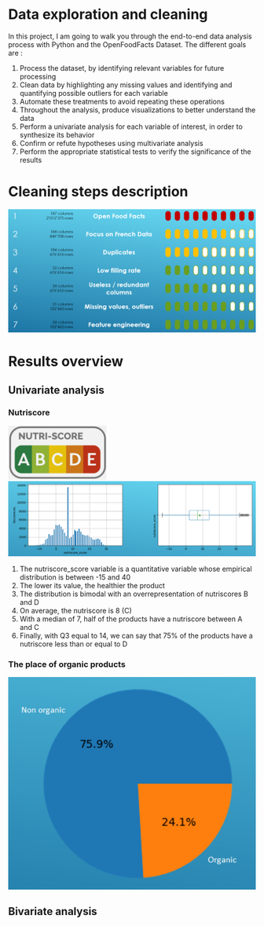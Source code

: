 # Data exploration and cleaning

In this project, I am going to walk you through the end-to-end data analysis process with Python and the OpenFoodFacts Dataset. 
The different goals are :

1. Process the dataset, by identifying relevant variables for future processing
2. Clean data by highlighting any missing values and identifying and quantifying possible outliers for each variable
3. Automate these treatments to avoid repeating these operations
4. Throughout the analysis, produce visualizations to better understand the data
5. Perform a univariate analysis for each variable of interest, in order to synthesize its behavior
6. Confirm or refute hypotheses using multivariate analysis
7. Perform the appropriate statistical tests to verify the significance of the results

# Cleaning steps description

<img src="https://raw.githubusercontent.com/jamesbarthelemy/images/main/p2_desc.png" width="1200">

# Results overview

## Univariate analysis

### Nutriscore

<img src="https://raw.githubusercontent.com/jamesbarthelemy/images/main/p2_ns.png" width="200">
<img src="https://raw.githubusercontent.com/jamesbarthelemy/images/main/p2_ns_res.png" width="600">

1. The nutriscore_score variable is a quantitative variable whose empirical distribution is between -15 and 40
2. The lower its value, the healthier the product
3. The distribution is bimodal with an overrepresentation of nutriscores B and D
4. On average, the nutriscore is 8 (C)
5. With a median of 7, half of the products have a nutriscore between A and C
6. Finally, with Q3 equal to 14, we can say that 75% of the products have a nutriscore less than or equal to D

### The place of organic products

<img src="https://raw.githubusercontent.com/jamesbarthelemy/images/main/p2_organic.png" width="600">

## Bivariate analysis

